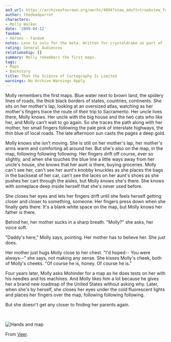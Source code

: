 ```yaml
---
ao3_url: https://archiveofourown.org/works/4094?view_adult=true&view_full_work=true
author: thedeadparrot
characters:
- Molly Walker
date: '2009-04-12'
fandom:
- Heroes - Fandom
notes: Love to zulu for the beta. Written for crystaldrake as part of [purimgifts](http://community.livejournal.com/purimgifts/).
rating: General Audiences
relationship: []
summary: Molly remembers the first maps.
tags:
- Maps
- Backstory
title: That the Science of Cartography Is Limited
warnings: No Archive Warnings Apply
---
```


Molly remembers the first maps. Blue water next to brown land, the spidery lines of roads, the thick black borders of states, countries, continents. She sits on her mother's lap, looking at an oversized atlas, watching as her mother's fingers trace the route of their trip to Sacramento. Her uncle lives there, Molly knows. Her uncle with the big house and the two cats who like her, and Molly can't wait to go again. So she traces the path along with her mother, her small fingers following the pale pink of interstate highways, the thin blue of local roads. The late afternoon sun casts the pages a deep gold.

Molly knows she isn't moving. She is still on her mother's lap, her mother's arms warm and comforting all around her. But she's also on the map, in the map, following following following. Her fingers drift off course, ever so slightly, and when she touches the blue line a little ways away from her uncle's house, she knows that her aunt is there, buying groceries. Molly can't see her, can't see her aunt's knobby knuckles as she places the bags in the backseat of her car, can't see the laces on her aunt's shoes as she pushes her cart through the aisles, but Molly *knows* she's there. She knows with someplace deep inside herself that she's never used before.

She closes her eyes and lets her fingers drift until she feels herself getting closer and closer to something, someone. Her fingers press down when she finally gets there. It's a blank white space on the map, but Molly knows her father is there.

Behind her, her mother sucks in a sharp breath. "Molly?" she asks, her voice soft.

"Daddy's here," Molly says, pointing. Her mother has to believe her. She just does.

Her mother just hugs Molly close to her chest. "I'd hoped-- You were always--" she says, not making any sense. She kisses Molly's cheek, both of Molly's cheeks. "Of course he is, honey. Of course he is."

Four years later, Molly asks Mohinder for a map as he does tests on her with his needles and his machines. And Molly likes him a lot because he gives her a brand new roadmap of the United States without asking why. Later, when she's by herself, she closes her eyes under the cold fluorescent lights and places her fingers over the map, following following following.

But she doesn't get any closer to finding her parents again.

 


![Hands and map](http://i40.tinypic.com/2w30tbt.jpg)
  

From [Veer](http://www.veer.com/).